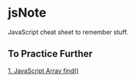 # jsNote
JavaScript cheat sheet to remember stuff.

## To Practice Further
[1. JavaScript Array find()](https://www.w3schools.com/jsref/jsref_find.asp)
